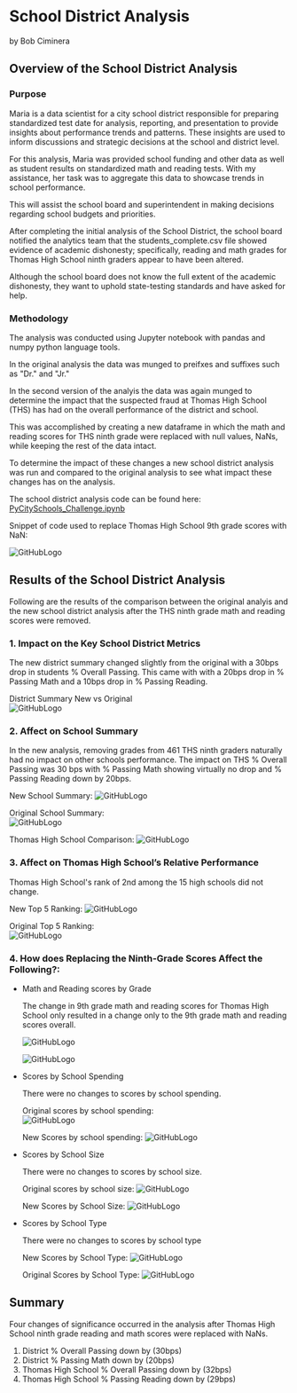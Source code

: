 # School District Analysis
by Bob Ciminera

## Overview of the School District Analysis

### Purpose

Maria is a data scientist for a city school district responsible for preparing standardized test date for analysis, reporting, and presentation to provide insights about performance trends and patterns. These insights are used to inform discussions and strategic decisions at the school and district level.

For this analysis, Maria was provided school funding and other data as well as student results on standardized math and reading tests. With my assistance, her task was to aggregate this data to showcase trends in school performance.

This will assist the school board and superintendent in making decisions regarding school budgets and priorities.

After completing the initial analysis of the School District, the school board notified the analytics team that the students_complete.csv file showed evidence of academic dishonesty; specifically, reading and math grades for Thomas High School ninth graders appear to have been altered. 

Although the school board does not know the full extent of the academic dishonesty, they want to uphold state-testing standards and have asked for help. 


### Methodology

The analysis was conducted using Jupyter notebook with pandas and numpy python language tools.

In the original analysis the data was munged to preifxes and suffixes such as "Dr." and "Jr."  

In the second version of the analyis the data was again munged to determine the impact that the suspected fraud at Thomas High School (THS) has had on the overall performance of the district and school.

This was accomplished by creating a new dataframe in which the math and reading scores for THS ninth grade were replaced with null values,  NaNs, while keeping the rest of the data intact. 

To determine the impact of these changes a new school district analysis was run and compared to the original analysis to see what impact these changes has on the analysis.

The school district analysis code can be found here: [PyCitySchools_Challenge.ipynb](PyCitySchools_Challenge.ipynb)

Snippet of code used to replace Thomas High School 9th grade scores with NaN:

![GitHubLogo](https://github.com/rciminera/School_District_Analysis/blob/main/Screen_Shots/Replace%20scores%20with%20nan.png)


## Results of the School District Analysis

Following are the results of the comparison between the original analyis and the new school district analysis after the THS ninth grade math and reading scores were removed.

### 1. Impact on the Key School District Metrics

The new district summary changed slightly from the original with a 30bps drop in students % Overall Passing.  This came with with a 20bps drop in % Passing Math and a 10bps drop in % Passing Reading. 

District Summary New vs Original    
![GitHubLogo](https://github.com/rciminera/School_District_Analysis/blob/main/Screen_Shots/DistrictCompare.png)
   
### 2. Affect on School Summary

In the new analysis, removing grades from 461 THS ninth graders naturally had no impact on other schools performance. The impact on THS % Overall Passing was 30 bps with % Passing Math showing virtually no drop and % Passing Reading down by 20bps. 

New School Summary:
![GitHubLogo](https://github.com/rciminera/School_District_Analysis/blob/main/Screen_Shots/NewSchoolSummary.png)

Original School Summary:    
![GitHubLogo](https://github.com/rciminera/School_District_Analysis/blob/main/Screen_Shots/OriginalSchoolSummary.png)

Thomas High School Comparison:
![GitHubLogo](https://github.com/rciminera/School_District_Analysis/blob/main/Screen_Shots/ThomasHS.png)

### 3. Affect on Thomas High School’s Relative Performance 

Thomas High School's rank of 2nd among the 15 high schools did not change.

New Top 5 Ranking:
![GitHubLogo](https://github.com/rciminera/School_District_Analysis/blob/main/Screen_Shots/OriginalTopandBottomSchools.png)

Original Top 5 Ranking:        
![GitHubLogo](https://github.com/rciminera/School_District_Analysis/blob/main/Screen_Shots/NewTopandBottomSchools.png)

### 4. How does Replacing the Ninth-Grade Scores Affect the Following?:

- Math and Reading scores by Grade

  The change in 9th grade math and reading scores for Thomas High School only resulted in a change only to the 9th grade math   and reading scores overall.
  
  ![GitHubLogo](https://github.com/rciminera/School_District_Analysis/blob/main/Screen_Shots/NewMathScoresbyGrade.png)
  
  ![GitHubLogo](https://github.com/rciminera/School_District_Analysis/blob/main/Screen_Shots/NewReadingScoresbyGrade.png)
  
- Scores by School Spending

  There were no changes to scores by school spending. 

  Original scores by school spending:     
  ![GitHubLogo](https://github.com/rciminera/School_District_Analysis/blob/main/Screen_Shots/OriginalSpendingSummary.png)

  New Scores by school spending:
  ![GitHubLogo](https://github.com/rciminera/School_District_Analysis/blob/main/Screen_Shots/NewSpendingSummary.png)

- Scores by School Size

  There were no changes to scores by school size.

  Original scores by school size:
  ![GitHubLogo](https://github.com/rciminera/School_District_Analysis/blob/main/Screen_Shots/OriginalSizeSummary.png)

  New Scores by School Size:
  ![GitHubLogo](https://github.com/rciminera/School_District_Analysis/blob/main/Screen_Shots/NewSizeSummary.png)

- Scores by School Type

  There were no changes to scores by school type

  New Scores by School Type:
  ![GitHubLogo](https://github.com/rciminera/School_District_Analysis/blob/main/Screen_Shots/NewTypeSummary.png)
 
  Original Scores by School Type:
  ![GitHubLogo](https://github.com/rciminera/School_District_Analysis/blob/main/Screen_Shots/OriginalTypeAnalysis.png)
 
## Summary

Four changes of significance occurred in the analysis after Thomas High School ninth grade reading and math scores were replaced with NaNs.  

1. District % Overall Passing down by (30bps)
2. District % Passing Math down by (20bps)
3. Thomas High School % Overall Passing down by (32bps)
4. Thomas High School % Passing Reading down by (29bps)
